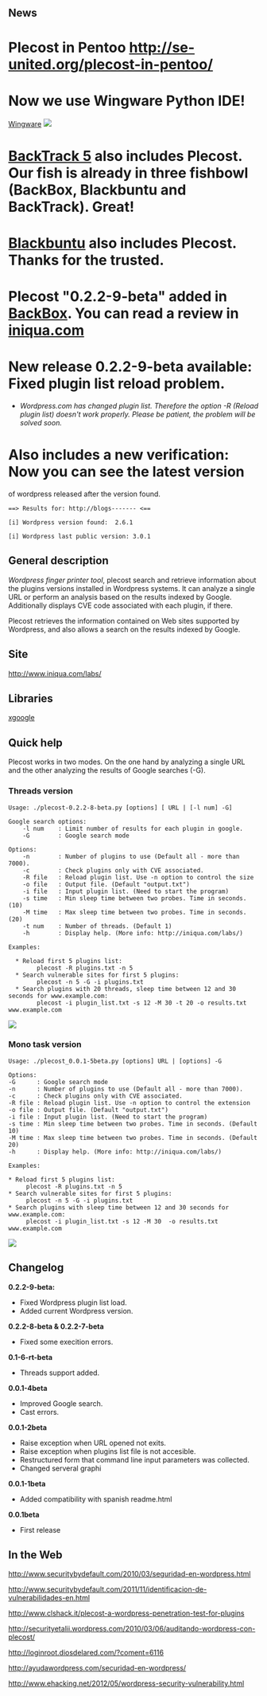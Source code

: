 

## News ##

# **Plecost in Pentoo http://se-united.org/plecost-in-pentoo/**

# **Now we use Wingware Python IDE!**

[Wingware](http://wingware.com/)
<img src='http://wingware.com/images/coded-with-logo-129x66.png' />

# **[BackTrack 5](http://www.backtrack-linux.org/) also includes Plecost. Our fish is already in three fishbowl (BackBox, Blackbuntu and BackTrack). Great!**

# **[Blackbuntu](http://www.blackbuntu.com/) also includes Plecost. Thanks for the trusted.**

# **Plecost "0.2.2-9-beta" added in [BackBox](http://www.backbox.org). You can read a review in [iniqua.com](http://www.iniqua.com/2010/12/25/backbox-linux/)**

# **New release 0.2.2-9-beta available: Fixed plugin list reload problem.**

  * _Wordpress.com has changed plugin list. Therefore the option -R
(Reload plugin list) doesn't work properly. Please be patient, the problem
will be solved soon._

# **Also includes a new verification:** Now you can see the latest version
of wordpress released after the version found.

`==> Results for: http://blogs------- <==`

`[i] Wordpress version found:  2.6.1`

`[i] Wordpress last public version: 3.0.1`


## General description ##

_Wordpress finger printer tool_, plecost search and retrieve information
about the plugins versions installed in Wordpress systems. It can analyze
a single URL or perform an analysis based on the results indexed by Google.
Additionally displays CVE code associated with each plugin, if there.

Plecost retrieves the information contained on Web sites supported by
Wordpress, and also allows a search on the results indexed by Google.

## Site ##

http://www.iniqua.com/labs/

## Libraries ##

[xgoogle](http://www.catonmat.net/blog/python-library-for-google-search/)

## Quick help ##

Plecost works in two modes. On the one hand by analyzing a single URL
and the other analyzing the results of Google searches (-G).

### Threads version ###

```
Usage: ./plecost-0.2.2-8-beta.py [options] [ URL | [-l num] -G]

Google search options:
    -l num    : Limit number of results for each plugin in google.
    -G        : Google search mode
    
Options:
    -n        : Number of plugins to use (Default all - more than 7000).
    -c        : Check plugins only with CVE associated.
    -R file   : Reload plugin list. Use -n option to control the size
    -o file   : Output file. (Default "output.txt")
    -i file   : Input plugin list. (Need to start the program)
    -s time   : Min sleep time between two probes. Time in seconds. (10)
    -M time   : Max sleep time between two probes. Time in seconds. (20)
    -t num    : Number of threads. (Default 1)
    -h        : Display help. (More info: http://iniqua.com/labs/) 

Examples:

  * Reload first 5 plugins list:
        plecost -R plugins.txt -n 5
  * Search vulnerable sites for first 5 plugins:
        plecost -n 5 -G -i plugins.txt
  * Search plugins with 20 threads, sleep time between 12 and 30 seconds for www.example.com:
        plecost -i plugin_list.txt -s 12 -M 30 -t 20 -o results.txt www.example.com    
```

<img src='http://www.iniqua.com/wp-content/uploads/2010/03/plecost-0.2.2-8-beta.png' />


### Mono task version ###

```
Usage: ./plecost_0.0.1-5beta.py [options] URL | [options] -G

Options:
-G      : Google search mode
-n      : Number of plugins to use (Default all - more than 7000).
-c      : Check plugins only with CVE associated.
-R file : Reload plugin list. Use -n option to control the extension 
-o file : Output file. (Default "output.txt")
-i file : Input plugin list. (Need to start the program)
-s time : Min sleep time between two probes. Time in seconds. (Default 10)
-M time : Max sleep time between two probes. Time in seconds. (Default 20)
-h      : Display help. (More info: http://iniqua.com/labs/)

Examples:

* Reload first 5 plugins list:
     plecost -R plugins.txt -n 5
* Search vulnerable sites for first 5 plugins:
     plecost -n 5 -G -i plugins.txt
* Search plugins with sleep time between 12 and 30 seconds for www.example.com:
     plecost -i plugin_list.txt -s 12 -M 30  -o results.txt www.example.com 
```

<img src='http://www.iniqua.com/wp-content/uploads/2010/03/output_plecost.png' />


## Changelog ##

**0.2.2-9-beta:**

  * Fixed Wordpress plugin list load.
  * Added current Wordpress version.


**0.2.2-8-beta & 0.2.2-7-beta**

  * Fixed some execition errors.

**0.1-6-rt-beta**

  * Threads support added.

**0.0.1-4beta**

  * Improved Google search.
  * Cast errors.

**0.0.1-2beta**

  * Raise exception when URL opened not exits.
  * Raise exception when plugins list file is not accesible.
  * Restructured form that command line input parameters was collected.
  * Changed serveral graphi

**0.0.1-1beta**

  * Added compatibility with spanish readme.html

**0.0.1beta**

  * First release

## In the Web ##

http://www.securitybydefault.com/2010/03/seguridad-en-wordpress.html

http://www.securitybydefault.com/2011/11/identificacion-de-vulnerabilidades-en.html

http://www.clshack.it/plecost-a-wordpress-penetration-test-for-plugins

http://securityetalii.wordpress.com/2010/03/06/auditando-wordpress-con-plecost/

http://loginroot.diosdelared.com/?coment=6116

http://ayudawordpress.com/securidad-en-wordpress/

http://www.ehacking.net/2012/05/wordpress-security-vulnerability.html

